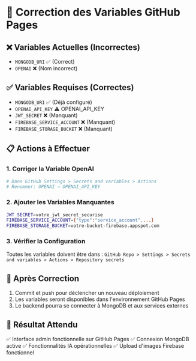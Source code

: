 # 🔧 Correction des Variables GitHub Pages

## ❌ Variables Actuelles (Incorrectes)
- `MONGODB_URI` ✅ (Correct)
- `OPENAI` ❌ (Nom incorrect)

## ✅ Variables Requises (Correctes)
- `MONGODB_URI` ✅ (Déjà configuré)
- `OPENAI_API_KEY` ⚠️ OPENAI_API_KEY
- `JWT_SECRET` ❌ (Manquant)
- `FIREBASE_SERVICE_ACCOUNT` ❌ (Manquant)
- `FIREBASE_STORAGE_BUCKET` ❌ (Manquant)

## 📋 Actions à Effectuer

### 1. Corriger la Variable OpenAI
```bash
# Dans GitHub Settings > Secrets and variables > Actions
# Renommer: OPENAI → OPENAI_API_KEY
```

### 2. Ajouter les Variables Manquantes
```bash
JWT_SECRET=votre_jwt_secret_securise
FIREBASE_SERVICE_ACCOUNT={"type":"service_account",...}
FIREBASE_STORAGE_BUCKET=votre-bucket-firebase.appspot.com
```

### 3. Vérifier la Configuration
Toutes les variables doivent être dans :
`GitHub Repo > Settings > Secrets and variables > Actions > Repository secrets`

## 🔄 Après Correction
1. Commit et push pour déclencher un nouveau déploiement
2. Les variables seront disponibles dans l'environnement GitHub Pages
3. Le backend pourra se connecter à MongoDB et aux services externes

## 🎯 Résultat Attendu
✅ Interface admin fonctionnelle sur GitHub Pages
✅ Connexion MongoDB active
✅ Fonctionnalités IA opérationnelles
✅ Upload d'images Firebase fonctionnel
